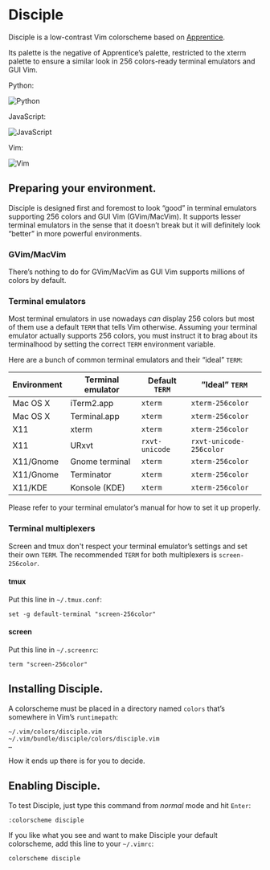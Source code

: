 # Disciple

Disciple is a low-contrast Vim colorscheme based on [Apprentice](https://github.com/romainl/apprentice).

Its palette is the negative of Apprentice’s palette, restricted to the xterm palette to ensure a similar look in 256 colors-ready terminal emulators and GUI Vim.

Python:

![Python](https://raw.githubusercontent.com/romainl/Disciple/master/screenshots/disciple_py.png)

JavaScript:

![JavaScript](https://raw.githubusercontent.com/romainl/Disciple/master/screenshots/disciple_js.png)

Vim:

![Vim](https://raw.githubusercontent.com/romainl/Disciple/master/screenshots/disciple_vim.png)

## Preparing your environment.

Disciple is designed first and foremost to look “good” in terminal emulators supporting 256 colors and GUI Vim (GVim/MacVim). It supports lesser terminal emulators in the sense that it doesn’t break but it will definitely look “better” in more powerful environments.

### GVim/MacVim

There’s nothing to do for GVim/MacVim as GUI Vim supports millions of colors by default.

### Terminal emulators

Most terminal emulators in use nowadays *can* display 256 colors but most of them use a default `TERM` that tells Vim otherwise. Assuming your terminal emulator actually supports 256 colors, you must instruct it to brag about its terminalhood by setting the correct `TERM` environment variable.

Here are a bunch of common terminal emulators and their “ideal” `TERM`:

| Environment | Terminal emulator | Default `TERM` | ”Ideal” `TERM`          |
|-------------|-------------------|----------------|-------------------------|
| Mac OS X    | iTerm2.app        | `xterm`        | `xterm-256color`        |
| Mac OS X    | Terminal.app      | `xterm`        | `xterm-256color`        |
| X11         | xterm             | `xterm`        | `xterm-256color`        |
| X11         | URxvt             | `rxvt-unicode` | `rxvt-unicode-256color` |
| X11/Gnome   | Gnome terminal    | `xterm`        | `xterm-256color`        |
| X11/Gnome   | Terminator        | `xterm`        | `xterm-256color`        |
| X11/KDE     | Konsole (KDE)     | `xterm`        | `xterm-256color`        |

Please refer to your terminal emulator’s manual for how to set it up properly.

### Terminal multiplexers

Screen and tmux don't respect your terminal emulator’s settings and set their own `TERM`. The recommended `TERM` for both multiplexers is `screen-256color`.

#### tmux

Put this line in `~/.tmux.conf`:

    set -g default-terminal "screen-256color"

#### screen

Put this line in `~/.screenrc`:

    term "screen-256color"

## Installing Disciple.

A colorscheme must be placed in a directory named `colors` that’s somewhere in Vim’s `runtimepath`:

    ~/.vim/colors/disciple.vim
    ~/.vim/bundle/disciple/colors/disciple.vim
    …

How it ends up there is for you to decide.

## Enabling Disciple.

To test Disciple, just type this command from *normal* mode and hit `Enter`:

    :colorscheme disciple

If you like what you see and want to make Disciple your default colorscheme, add this line to your `~/.vimrc`:

    colorscheme disciple

